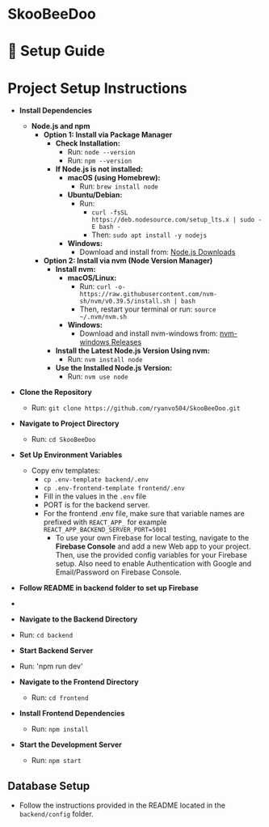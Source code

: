 # SkooBeeDoo
# 📌 **Setup Guide**

# Project Setup Instructions

- **Install Dependencies**

  - **Node.js and npm**
    - **Option 1: Install via Package Manager**
      - **Check Installation:**
        - Run: `node --version`
        - Run: `npm --version`
      - **If Node.js is not installed:**
        - **macOS (using Homebrew):**
          - Run: `brew install node`
        - **Ubuntu/Debian:**
          - Run:
            - `curl -fsSL https://deb.nodesource.com/setup_lts.x | sudo -E bash -`
            - Then: `sudo apt install -y nodejs`
        - **Windows:**
          - Download and install from: [Node.js Downloads](https://nodejs.org/)
    - **Option 2: Install via nvm (Node Version Manager)**
      - **Install nvm:**
        - **macOS/Linux:**
          - Run: `curl -o- https://raw.githubusercontent.com/nvm-sh/nvm/v0.39.5/install.sh | bash`
          - Then, restart your terminal or run: `source ~/.nvm/nvm.sh`
        - **Windows:**
          - Download and install nvm-windows from: [nvm-windows Releases](https://github.com/coreybutler/nvm-windows/releases)
      - **Install the Latest Node.js Version Using nvm:**
        - Run: `nvm install node`
      - **Use the Installed Node.js Version:**
        - Run: `nvm use node`

- **Clone the Repository**

  - Run: `git clone https://github.com/ryanvo504/SkooBeeDoo.git`

- **Navigate to Project Directory**

  - Run: `cd SkooBeeDoo`

- **Set Up Environment Variables**

  - Copy env templates:
    - `cp .env-template backend/.env`
    - `cp .env-frontend-template frontend/.env`
    - Fill in the values in the `.env` file
    - PORT is for the backend server.
    - For the frontend .env file, make sure that variable names are prefixed with `REACT_APP_` for example `REACT_APP_BACKEND_SERVER_PORT=5001`
      - To use your own Firebase for local testing, navigate to the **Firebase Console** and add a new Web app to your project. Then, use the provided config variables for your Firebase setup. Also need to enable Authentication with Google and Email/Password on Firebase Console.

- **Follow README in backend folder to set up Firebase**
- 
- **Navigate to the Backend Directory**
-  Run: `cd backend`

-  **Start Backend Server**
-  Run: 'npm run dev'

- **Navigate to the Frontend Directory**

  - Run: `cd frontend`

- **Install Frontend Dependencies**

  - Run: `npm install`

- **Start the Development Server**
  - Run: `npm start`

## Database Setup

- Follow the instructions provided in the README located in the `backend/config` folder.
